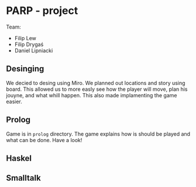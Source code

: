 # PARP - project

Team: 
* Filip Lew
* Filip Drygaś
* Daniel Lipniacki

## Desinging
We decied to desing using Miro. We planned out locations and story using board.
This allowed us to more easly see how the player will move, plan his jouyne, and what whill happen. 
This also made implamenting the game easier.
  
  
## Prolog 

Game is in `prolog` directory. The game explains how is should be played and what can be done. Have a look!


## Haskel

## Smalltalk
